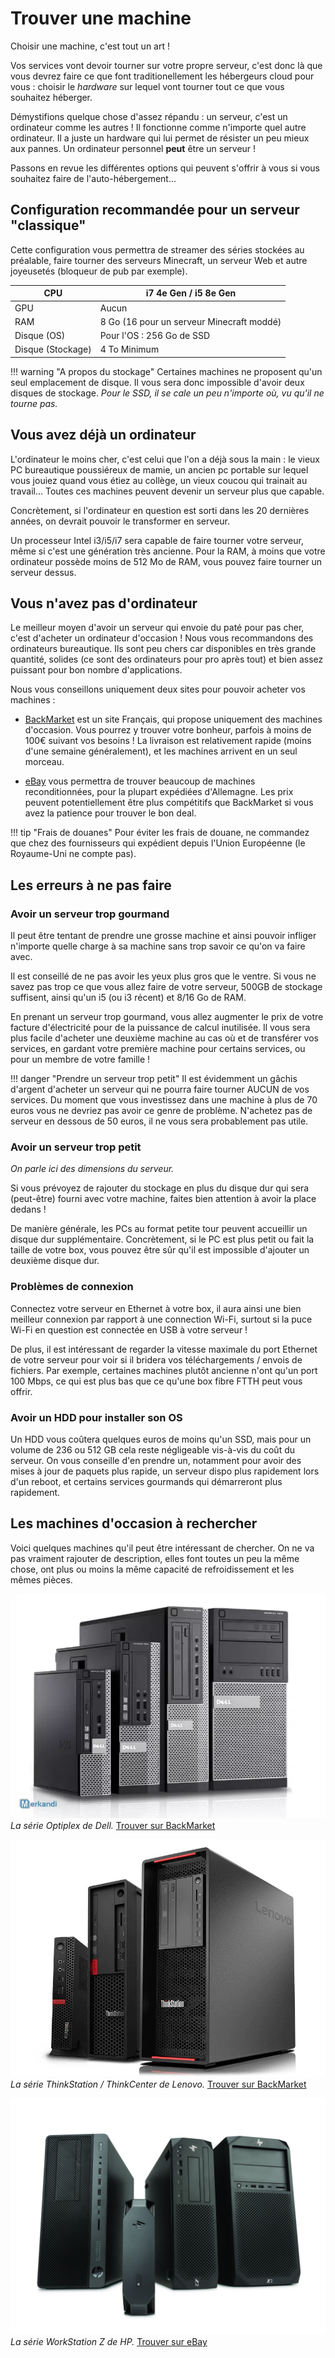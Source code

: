 # Trouver une machine

Choisir une machine, c'est tout un art !

Vos services vont devoir tourner sur votre propre serveur, c'est donc là que vous devrez faire ce que font traditionellement les hébergeurs cloud pour vous : choisir le *hardware* sur lequel vont tourner tout ce que vous souhaitez héberger.

Démystifions quelque chose d'assez répandu : un serveur, c'est un ordinateur comme les autres ! Il fonctionne comme n'importe quel autre ordinateur. Il a juste un hardware qui lui permet de résister un peu mieux aux pannes. Un ordinateur personnel **peut** être un serveur !

Passons en revue les différentes options qui peuvent s'offrir à vous si vous souhaitez faire de l'auto-hébergement...

## Configuration recommandée pour un serveur "classique"

Cette configuration vous permettra de streamer des séries stockées au préalable, faire tourner des serveurs Minecraft, un serveur Web et autre joyeusetés (bloqueur de pub par exemple).

| CPU               | i7 4e Gen / i5 8e Gen                     |
|-------------------|-------------------------------------------|
| GPU               | Aucun                                     |
| RAM               | 8 Go (16 pour un serveur Minecraft moddé) |
| Disque (OS)       | Pour l'OS : 256 Go de SSD                 |
| Disque (Stockage) | 4 To Minimum                              |

!!! warning "A propos du stockage"
    Certaines machines ne proposent qu'un seul emplacement de disque.
    Il vous sera donc impossible d'avoir deux disques de stockage.
    *Pour le SSD, il se cale un peu n'importe où, vu qu'il ne tourne pas.*

## Vous avez déjà un ordinateur

L'ordinateur le moins cher, c'est celui que l'on a déjà sous la main : le vieux PC bureautique poussiéreux de mamie, un ancien pc portable sur lequel vous jouiez quand vous étiez au collège, un vieux coucou qui trainait au travail... Toutes ces machines peuvent devenir un serveur plus que capable.

Concrètement, si l'ordinateur en question est sorti dans les 20 dernières années, on devrait pouvoir le transformer en serveur.

Un processeur Intel i3/i5/i7 sera capable de faire tourner votre serveur, même si c'est une génération très ancienne. Pour la RAM, à moins que votre ordinateur possède moins de 512 Mo de RAM, vous pouvez faire tourner un serveur dessus.

## Vous n'avez pas d'ordinateur

Le meilleur moyen d'avoir un serveur qui envoie du paté pour pas cher, c'est d'acheter un ordinateur d'occasion ! Nous vous recommandons des ordinateurs bureautique. Ils sont peu chers car disponibles en très grande quantité, solides (ce sont des ordinateurs pour pro après tout) et bien assez puissant pour bon nombre d'applications.

Nous vous conseillons uniquement deux sites pour pouvoir acheter vos machines :

- [BackMarket](https://www.backmarket.fr/fr-fr) est un site Français, qui propose uniquement des machines d'occasion. Vous pourrez y trouver votre bonheur, parfois à moins de 100€ suivant vos besoins ! La livraison est relativement rapide (moins d'une semaine généralement), et les machines arrivent en un seul morceau.

- [eBay](https://www.ebay.fr/) vous permettra de trouver beaucoup de machines reconditionnées, pour la plupart expédiées d'Allemagne. Les prix peuvent potentiellement être plus compétitifs que BackMarket si vous avez la patience pour trouver le bon deal.

!!! tip "Frais de douanes"
    Pour éviter les frais de douane, ne commandez que chez des fournisseurs qui expédient depuis l'Union Européenne (le Royaume-Uni ne compte pas).

## Les erreurs à ne pas faire 

### Avoir un serveur trop gourmand

Il peut être tentant de prendre une grosse machine et ainsi pouvoir infliger n'importe quelle charge à sa machine sans trop savoir ce qu'on va faire avec.

Il est conseillé de ne pas avoir les yeux plus gros que le ventre. Si vous ne savez pas trop ce que vous allez faire de votre serveur, 500GB de stockage suffisent, ainsi qu'un i5 (ou i3 récent) et 8/16 Go de RAM.

En prenant un serveur trop gourmand, vous allez augmenter le prix de votre facture d'électricité pour de la puissance de calcul inutilisée. Il vous sera plus facile d'acheter une deuxième machine au cas où et de transférer vos services, en gardant votre première machine pour certains services, ou pour un membre de votre famille !

!!! danger "Prendre un serveur trop petit"
    Il est évidemment un gâchis d'argent d'acheter un serveur qui ne pourra faire tourner AUCUN de vos services. Du moment que vous investissez dans une machine à plus de 70 euros vous ne devriez pas avoir ce genre de problème. N'achetez pas de serveur en dessous de 50 euros, il ne vous sera probablement pas utile.

### Avoir un serveur trop petit

*On parle ici des dimensions du serveur.*

Si vous prévoyez de rajouter du stockage en plus du disque dur qui sera (peut-être) fourni avec votre machine, faites bien attention à avoir la place dedans !

De manière générale, les PCs au format petite tour peuvent accueillir un disque dur supplémentaire. Concrètement, si le PC est plus petit ou fait la taille de votre box, vous pouvez être sûr qu'il est impossible d'ajouter un deuxième disque dur.

### Problèmes de connexion

Connectez votre serveur en Ethernet à votre box, il aura ainsi une bien meilleur connexion par rapport à une connection Wi-Fi, surtout si la puce Wi-Fi en question est connectée en USB à votre serveur !

De plus, il est intéressant de regarder la vitesse maximale du port Ethernet de votre serveur pour voir si il bridera vos téléchargements / envois de fichiers. Par exemple, certaines machines plutôt ancienne n'ont qu'un port 100 Mbps, ce qui est plus bas que ce qu'une box fibre FTTH peut vous offrir.

### Avoir un HDD pour installer son OS

Un HDD vous coûtera quelques euros de moins qu'un SSD, mais pour un volume de 236 ou 512 GB cela reste négligeable vis-à-vis du coût du serveur. On vous conseille d'en prendre un, notamment pour avoir des mises à jour de paquets plus rapide, un serveur dispo plus rapidement lors d'un reboot, et certains services gourmands qui démarreront plus rapidement.

## Les machines d'occasion à rechercher

Voici quelques machines qu'il peut être intéressant de chercher. On ne va pas vraiment rajouter de description, elles font toutes un peu la même chose, ont plus ou moins la même capacité de refroidissement et les mêmes pièces.

![La famille des Optiplex](images/optiplex.webp)
*La série Optiplex de Dell.*
[Trouver sur BackMarket](https://www.backmarket.fr/fr-fr/search?q=optiplex)

![La famille des ThinkStation](images/thinkstation.webp)
*La série ThinkStation / ThinkCenter de Lenovo.*
[Trouver sur BackMarket](https://www.backmarket.fr/fr-fr/l/unite-centrale-reconditionnee/52751b87-5a52-4180-a05f-eceee9971a5a#brand=99%20Lenovo)

![La famille des Z](images/hp_z.jpg)
*La série WorkStation Z de HP.*
[Trouver sur eBay](https://www.ebay.fr/sch/i.html?_nkw=workstation+Z&_sacat=0)